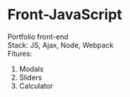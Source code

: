 # Front-JavaScript

Portfolio front-end<br>
Stack: JS, Ajax, Node, Webpack<br>
Fitures:
1. Modals
2. Sliders
3. Calculator
